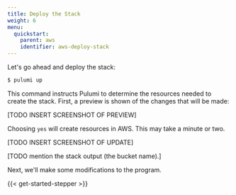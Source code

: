 ```yaml
---
title: Deploy the Stack
weight: 6
menu:
  quickstart:
    parent: aws
    identifier: aws-deploy-stack
---
```


Let's go ahead and deploy the stack:

```bash
$ pulumi up
```

This command instructs Pulumi to determine the resources needed to create the stack. First, a preview is shown of the changes that will be made:

[TODO INSERT SCREENSHOT OF PREVIEW]

Choosing `yes` will create resources in AWS. This may take a minute or two.

[TODO INSERT SCREENSHOT OF UPDATE]

[TODO mention the stack output (the bucket name).]

Next, we'll make some modifications to the program.

{{< get-started-stepper >}}
